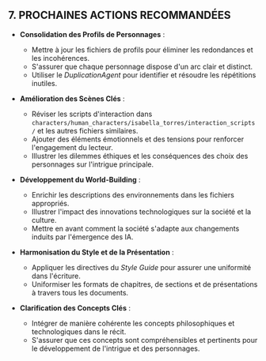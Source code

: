 ## 7. PROCHAINES ACTIONS RECOMMANDÉES

- **Consolidation des Profils de Personnages** :
  - Mettre à jour les fichiers de profils pour éliminer les redondances et les incohérences.
  - S'assurer que chaque personnage dispose d'un arc clair et distinct.
  - Utiliser le *DuplicationAgent* pour identifier et résoudre les répétitions inutiles.

- **Amélioration des Scènes Clés** :
  - Réviser les scripts d'interaction dans `characters/human_characters/isabella_torres/interaction_scripts/` et les autres fichiers similaires.
  - Ajouter des éléments émotionnels et des tensions pour renforcer l'engagement du lecteur.
  - Illustrer les dilemmes éthiques et les conséquences des choix des personnages sur l'intrigue principale.

- **Développement du World-Building** :
  - Enrichir les descriptions des environnements dans les fichiers appropriés.
  - Illustrer l'impact des innovations technologiques sur la société et la culture.
  - Mettre en avant comment la société s'adapte aux changements induits par l'émergence des IA.

- **Harmonisation du Style et de la Présentation** :
  - Appliquer les directives du *Style Guide* pour assurer une uniformité dans l'écriture.
  - Uniformiser les formats de chapitres, de sections et de présentations à travers tous les documents.

- **Clarification des Concepts Clés** :
  - Intégrer de manière cohérente les concepts philosophiques et technologiques dans le récit.
  - S'assurer que ces concepts sont compréhensibles et pertinents pour le développement de l'intrigue et des personnages.

```
